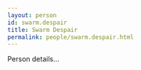 ```yaml
---
layout: person
id: swarm.despair
title: Swarm Despair
permalink: people/swarm.despair.html
---
```


Person details...
